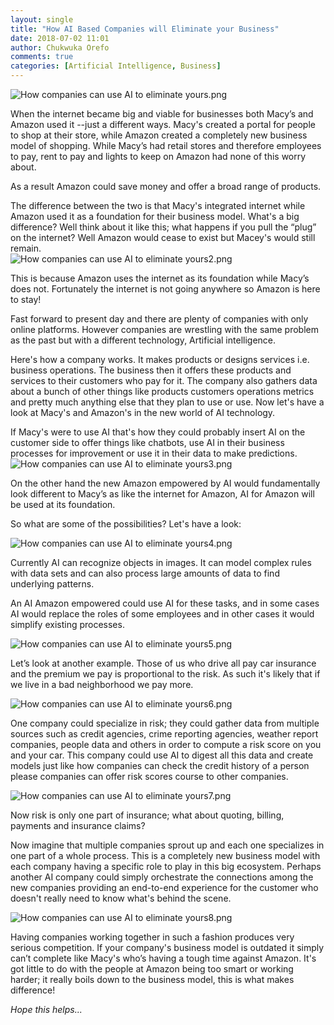 ```yaml
---
layout: single
title: "How AI Based Companies will Eliminate your Business"
date: 2018-07-02 11:01
author: Chukwuka Orefo
comments: true
categories: [Artificial Intelligence, Business]
---
```


<img class="alignnone size-full wp-image-59" src="https://apragmatic.files.wordpress.com/2018/08/how-companies-can-use-ai-to-eliminate-yours.png" alt="How companies can use AI to eliminate yours.png"/>

When the internet became big and viable for businesses both Macy’s and Amazon used it --just a different ways. Macy's created a portal for people to shop at their store, while Amazon created a completely new business model of shopping. While Macy’s had retail stores and therefore employees to pay, rent to pay and lights to keep on Amazon had none of this worry about.

As a result Amazon could save money and offer a broad range of products.

<div>The difference between the two is that Macy's integrated internet while Amazon used it as a foundation for their business model. What's a big difference? Well think about it like this; what happens if you pull the “plug” on the internet? Well Amazon would  cease to exist but Macey's would still remain.</div>
<img class="alignnone size-full wp-image-60" src="https://apragmatic.files.wordpress.com/2018/08/how-companies-can-use-ai-to-eliminate-yours2.png" alt="How companies can use AI to eliminate yours2.png"  />

This is because Amazon uses the internet as its foundation while Macy’s does not. Fortunately the internet is not going anywhere so Amazon is here to stay!

Fast forward to present day and there are plenty of companies with only online platforms. However companies are wrestling with the same problem as the past but with a different technology, Artificial intelligence.

Here's how a company works. It makes products or designs services i.e. business operations. The business then it offers these products and services to their customers who pay for it. The company also gathers data about a bunch of other things like products customers operations metrics and pretty much anything else that they plan to use or use. Now let's have a look at Macy's and Amazon's in the new world of AI technology.

If Macy's were to use AI that's how they could probably insert AI on the customer side to offer things like chatbots, use AI in their business processes for improvement or use it in their data to make predictions.<span class="sd-abs-pos"> <img class="alignnone size-full wp-image-61" src="https://apragmatic.files.wordpress.com/2018/08/how-companies-can-use-ai-to-eliminate-yours3.png" alt="How companies can use AI to eliminate yours3.png" /></span>

On the other hand the new Amazon empowered by AI would fundamentally look different to Macy’s as like the internet for Amazon, AI for Amazon will be used at its foundation.

So what are some of the possibilities? Let's have a look:

<img class="alignnone size-full wp-image-62" src="https://apragmatic.files.wordpress.com/2018/08/how-companies-can-use-ai-to-eliminate-yours4.png" alt="How companies can use AI to eliminate yours4.png"/>

Currently AI can recognize objects in images. It can model complex rules with data sets and can also process large amounts of data to find underlying patterns.

An AI Amazon empowered could use AI for these tasks, and in some cases AI would replace the roles of some employees and in other cases it would simplify existing processes.

<span class="sd-abs-pos"><img class="alignnone size-full wp-image-63" src="https://apragmatic.files.wordpress.com/2018/08/how-companies-can-use-ai-to-eliminate-yours5.png" alt="How companies can use AI to eliminate yours5.png"  /></span>

Let’s look at another example. Those of us who drive all pay car insurance and the premium we pay is proportional to the risk. As such  it's likely that if we live in a bad neighborhood we pay more.

<span class="sd-abs-pos"><img class="alignnone size-full wp-image-64" src="https://apragmatic.files.wordpress.com/2018/08/how-companies-can-use-ai-to-eliminate-yours6.png" alt="How companies can use AI to eliminate yours6.png"/> </span>

One company could specialize in risk; they could gather data from multiple sources such as credit agencies, crime reporting agencies, weather report companies, people data and others in order to compute a risk score on you and your car. This company could use AI to digest all this data and create models just like how companies can check the credit history of a person please companies can offer risk scores course to other companies.

<img class="alignnone size-full wp-image-65" src="https://apragmatic.files.wordpress.com/2018/08/how-companies-can-use-ai-to-eliminate-yours7.png" alt="How companies can use AI to eliminate yours7.png" />

Now risk is only one part of insurance; what about quoting, billing, payments and insurance claims?

Now imagine that multiple companies sprout up and each one specializes in one part of a whole process. This is a completely new business model with each company having a specific role to play in this big ecosystem. Perhaps another AI company could simply orchestrate the connections among the new companies providing an end-to-end experience for the customer who doesn't really need to know what's behind the scene.

<img class=" size-full wp-image-66 alignnone" src="https://apragmatic.files.wordpress.com/2018/08/how-companies-can-use-ai-to-eliminate-yours8.png" alt="How companies can use AI to eliminate yours8.png" />

Having companies working together in such a fashion produces very serious competition. If your company's business model is outdated it simply can’t complete like Macy's who’s having a tough time against Amazon. It's got little to do with the people at Amazon being too smart or working harder; it really boils down to the business model, this is what makes difference!

_Hope this helps..._

